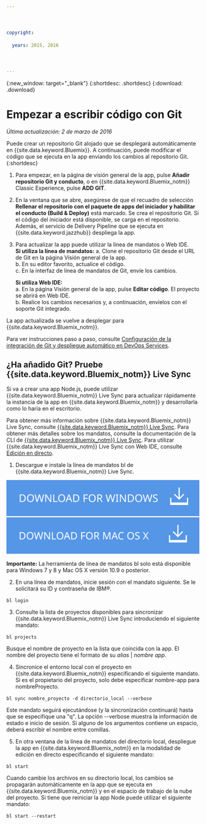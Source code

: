 ```yaml
---

 

copyright:

  years: 2015, 2016

 

---
```


{:new_window: target="_blank"}
{:shortdesc: .shortdesc}
{:download: .download}

# Empezar a escribir código con Git
*Última actualización: 2 de marzo de 2016*  

Puede crear un repositorio
Git alojado que se desplegará automáticamente en {{site.data.keyword.Bluemix}}. A continuación, puede modificar el código que se ejecuta en la app enviando los cambios al repositorio Git. 
{:shortdesc}

1. Para empezar, en la página de visión general de la app, pulse **Añadir repositorio Git y conducto**, o en
{{site.data.keyword.Bluemix_notm}} Classic Experience, pulse **ADD GIT**. 
2. En la ventana que se abre, asegúrese de que el recuadro de selección **Rellenar el repositorio con el paquete de apps del iniciador y habilitar el conducto (Build & Deploy)** está marcado. Se crea el repositorio Git. Si el código del iniciador está disponible,
se carga en el repositorio. Además, el servicio de Delivery Pipeline que se ejecuta en {{site.data.keyword.jazzhub}} despliega la app.  
3. Para actualizar la app puede utilizar la línea de mandatos o Web IDE.  
   **Si utiliza la línea de mandatos:**
   a. Clone el repositorio Git desde el URL de Git en la página Visión general de la app.  
   b. En su editor favorito, actualice el código.  
   c. En la interfaz de línea de mandatos de Git, envíe los cambios.  
	    
   **Si utiliza Web IDE:**  
   a. En la página Visión general de la app, pulse **Editar código**. El proyecto se abrirá en Web IDE.  
   b. Realice los cambios necesarios y, a continuación, envíelos con el soporte Git integrado.  
		
La app actualizada se vuelve a desplegar para {{site.data.keyword.Bluemix_notm}}.  

Para ver instrucciones paso a paso, consulte [Configuración de la integración de Git y despliegue automático en DevOps Services](https://hub.jazz.net/tutorials/jazzeditor/#git_integration_and_autodeployment).  

## ¿Ha añadido Git? Pruebe {{site.data.keyword.Bluemix_notm}} Live Sync  

Si va a crear una app Node.js, puede utilizar {{site.data.keyword.Bluemix_notm}} Live Sync para actualizar rápidamente la instancia de la app en {{site.data.keyword.Bluemix_notm}} y desarrollarla como lo haría en el escritorio.  

Para obtener más información sobre {{site.data.keyword.Bluemix_notm}} Live Sync, consulte [{{site.data.keyword.Bluemix_notm}} Live Sync](../develop/bluemixlive.html). Para obtener más detalles sobre los mandatos, consulte la documentación de la CLI de [{{site.data.keyword.Bluemix_notm}} Live Sync](../cli/reference/bl/index.html). Para utilizar {{site.data.keyword.Bluemix_notm}} Live Sync con Web IDE, consulte [Edición en directo](../develop/bluemixlive.html).  

1. Descargue e instale la línea de mandatos bl de {{site.data.keyword.Bluemix_notm}} Live Sync. 

<p>
<a class="xref" href="http://livesyncdownload.ng.bluemix.net/downloads/blive_setup.msi" target="_blank" title="(se abre en un separador o ventana nueva)"><img class="image" src="images/bl_gs_icons_windows_b.svg" alt="Botón Descargar la línea de mandatos bl de Windows" /> </a> <a class="xref" href="http://livesyncdownload.ng.bluemix.net/downloads/BluemixLive.pkg" target="_blank" title="(se abre en un separador o ventana nueva)"><img class="image" src="images/bl_gs_icons_mac-osx_b.svg" alt="Botón Descargar la línea de mandatos bl de Mac" /> </a>
</p>

**Importante:** La herramienta de línea de mandatos bl solo está disponible para Windows 7 y 8 y Mac OS X versión 10.9 o posterior. 

2. En una línea de mandatos, inicie sesión con el mandato siguiente. Se le solicitará su ID y contraseña de IBM®. 
```
bl login
```

3. Consulte la lista de proyectos disponibles para sincronizar {{site.data.keyword.Bluemix_notm}} Live Sync introduciendo el siguiente mandato: 
```
bl projects
```
Busque el nombre de proyecto en la lista que coincida con la app. El nombre del proyecto tiene el formato de su *alias* | *nombre app*. 

4. Sincronice el entorno local con el proyecto en {{site.data.keyword.Bluemix_notm}} especificando
el siguiente mandato. Si es el propietario del proyecto, solo debe especificar nombre-app para nombreProyecto. 
<!--- this command needs italicized parameters projectName localDirectory and yellow on 'local' -->
```
bl sync nombre_proyecto -d directorio_local --verbose
```
Este mandato seguirá ejecutándose (y la sincronización continuará) hasta que se especifique una "q". La opción --verbose muestra la información de estado e inicio de sesión. Si alguno de los argumentos contiene un espacio,
deberá escribir el nombre entre comillas. 

5. En otra ventana de la línea de mandatos del directorio local,
despliegue la app en {{site.data.keyword.Bluemix_notm}} en la
modalidad de edición en directo especificando el siguiente mandato:
```
bl start
```  

Cuando cambie los archivos en su directorio local, los cambios
se propagarán automáticamente en la app que se ejecuta
en {{site.data.keyword.Bluemix_notm}} y
en el espacio de trabajo de la nube del proyecto. Si tiene que reiniciar la app Node
puede utilizar el siguiente mandato:
```
bl start --restart 
```
